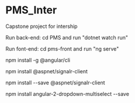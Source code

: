 # PMS_Inter
Capstone project for intership

Run back-end: cd PMS and run "dotnet watch run"

Run font-end: cd pms-front and run "ng serve"

npm install -g @angular/cli

npm install @aspnet/signalr-client

npm install --save @aspnet/signalr-client

npm install angular-2-dropdown-multiselect --save

